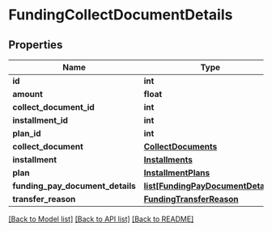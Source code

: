 # FundingCollectDocumentDetails

## Properties
Name | Type | Description | Notes
------------ | ------------- | ------------- | -------------
**id** | **int** |  | 
**amount** | **float** |  | 
**collect_document_id** | **int** |  | 
**installment_id** | **int** |  | [optional] 
**plan_id** | **int** |  | [optional] 
**collect_document** | [**CollectDocuments**](CollectDocuments.md) |  | [optional] 
**installment** | [**Installments**](Installments.md) |  | [optional] 
**plan** | [**InstallmentPlans**](InstallmentPlans.md) |  | [optional] 
**funding_pay_document_details** | [**list[FundingPayDocumentDetails]**](FundingPayDocumentDetails.md) |  | [optional] 
**transfer_reason** | [**FundingTransferReason**](FundingTransferReason.md) |  | 

[[Back to Model list]](../README.md#documentation-for-models) [[Back to API list]](../README.md#documentation-for-api-endpoints) [[Back to README]](../README.md)


